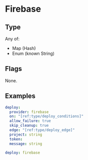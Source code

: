 # Firebase



## Type

Any of:

* Map (Hash)
* Enum (known String)

## Flags

None.


## Examples

```yaml
deploy:
  provider: firebase
  on: "[ref:type/deploy_conditions]"
  allow_failure: true
  skip_cleanup: true
  edge: "[ref:type/deploy_edge]"
  project: string
  token: 
  message: string
```

```yaml
deploy: firebase

```
